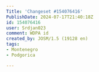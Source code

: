 ```yaml
---
Title: 'Changeset #154076416'
PublishDate: 2024-07-17T21:40:18Z
id: 154076416
user: Srdjan023
comment: WDPA id
created_by: JOSM/1.5 (19128 en)
tags:
- Montenegro
- Podgorica

---
```

